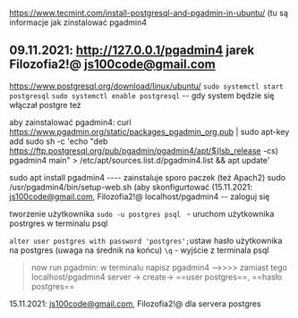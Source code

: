 https://www.tecmint.com/install-postgresql-and-pgadmin-in-ubuntu/   (tu są informacje jak zinstalować pgadmin4

09.11.2021:
	http://127.0.0.1/pgadmin4
	jarek
	Filozofia2!@
	js100code@gmail.com
-------------------------------------------------------
https://www.postgresql.org/download/linux/ubuntu/
`sudo systemctl start postgresql`
`sudo systemctl enable postgresql` -- gdy system będzie się włączał postgre też

aby zainstalować pgadmin4:
curl https://www.pgadmin.org/static/packages_pgadmin_org.pub | sudo apt-key add
sudo sh -c 'echo "deb https://ftp.postgresql.org/pub/pgadmin/pgadmin4/apt/$(lsb_release -cs) pgadmin4 main" > /etc/apt/sources.list.d/pgadmin4.list && apt update'

sudo apt install pgadmin4     ---- zainstaluje sporo paczek (też Apach2)
sudo /usr/pgadmin4/bin/setup-web.sh  (aby skonfigurtować (15.11.2021: js100code@gmail.com, Filozofia2!@
localhost/pgadmin4   -- zaloguj się

tworzenie użytkownika
`sudo -u postgres psql ` - uruchom użytkownika postrgres w terminalu psql

`alter user postgres with password 'postgres';`ustaw hasło użytkownika na postgres (uwaga na średnik na końcu)
`\q` - wyjście z terminala psql

>now run pgadmin: w terminalu napisz pgadmin4  -->>>> zamiast tego localhost/pgadmin4
server -> create-> ==user postgres==, ==hasło postgres==

15.11.2021: js100code@gmail.com, Filozofia2!@
dla servera postgres





